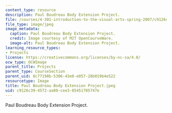 ```yaml
---
content_type: resource
description: Paul Boudreau Body Extension Project.
file: /courses/4-301-introduction-to-the-visual-arts-spring-2007/c9126c394572aa80cee385451705747e_PaulBoudreauBodyExtensionProject.jpeg
file_type: image/jpeg
image_metadata:
  caption: Paul Boudreau Body Extension Project.
  credit: Image courtesy of MIT OpenCourseWare.
  image-alt: Paul Boudreau Body Extension Project.
learning_resource_types:
- Projects
license: https://creativecommons.org/licenses/by-nc-sa/4.0/
ocw_type: OCWImage
parent_title: Projects
parent_type: CourseSection
parent_uid: 8c77198b-5306-43e0-e057-28b019b4e522
resourcetype: Image
title: Paul Boudreau Body Extension Project.jpeg
uid: c9126c39-4572-aa80-cee3-85451705747e
---
```

Paul Boudreau Body Extension Project.